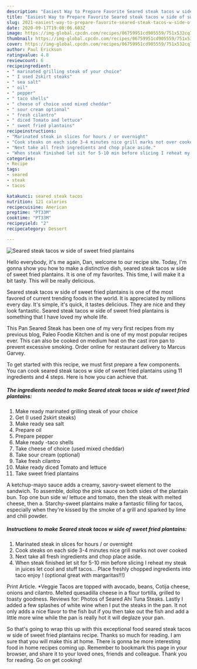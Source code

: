 ```yaml
---
description: "Easiest Way to Prepare Favorite Seared steak tacos w side of sweet fried plantains"
title: "Easiest Way to Prepare Favorite Seared steak tacos w side of sweet fried plantains"
slug: 2021-easiest-way-to-prepare-favorite-seared-steak-tacos-w-side-of-sweet-fried-plantains
date: 2020-09-17T19:08:06.603Z
image: https://img-global.cpcdn.com/recipes/06759951cd905559/751x532cq70/seared-steak-tacos-w-side-of-sweet-fried-plantains-recipe-main-photo.jpg
thumbnail: https://img-global.cpcdn.com/recipes/06759951cd905559/751x532cq70/seared-steak-tacos-w-side-of-sweet-fried-plantains-recipe-main-photo.jpg
cover: https://img-global.cpcdn.com/recipes/06759951cd905559/751x532cq70/seared-steak-tacos-w-side-of-sweet-fried-plantains-recipe-main-photo.jpg
author: Paul Erickson
ratingvalue: 4.8
reviewcount: 6
recipeingredient:
- " marinated grilling steak of your choice"
- " I used 2skirt steaks"
- " sea salt"
- " oil"
- " pepper"
- " taco shells"
- " cheese of choice used mixed cheddar"
- " sour cream optional"
- " fresh cilantro"
- " diced Tomato and lettuce"
- " sweet fried plantains"
recipeinstructions:
- "Marinated steak in slices for hours / or overnight"
- "Cook steaks on each side 3-4 minutes nice grill marks not over cooked"
- "Next take all fresh ingredients and chop place aside."
- "When steak finished let sit for 5-10 min before slicing I reheat my steak in juices let cool and stuff tacos... Place freshly chopped ingredients into taco enjoy ! (optional great with margaritas!!!)"
categories:
- Recipe
tags:
- seared
- steak
- tacos

katakunci: seared steak tacos 
nutrition: 121 calories
recipecuisine: American
preptime: "PT33M"
cooktime: "PT33M"
recipeyield: "2"
recipecategory: Dessert

---
```



![Seared steak tacos w side of sweet fried plantains](https://img-global.cpcdn.com/recipes/06759951cd905559/751x532cq70/seared-steak-tacos-w-side-of-sweet-fried-plantains-recipe-main-photo.jpg)

Hello everybody, it's me again, Dan, welcome to our recipe site. Today, I'm gonna show you how to make a distinctive dish, seared steak tacos w side of sweet fried plantains. It is one of my favorites. This time, I will make it a bit tasty. This will be really delicious.

Seared steak tacos w side of sweet fried plantains is one of the most favored of current trending foods in the world. It is appreciated by millions every day. It's simple, it's quick, it tastes delicious. They are nice and they look fantastic. Seared steak tacos w side of sweet fried plantains is something that I have loved my whole life.

This Pan Seared Steak has been one of my very first recipes from my previous blog, Paleo Foodie Kitchen and is one of my most popular recipes ever. This can also be cooked on medium heat on the cast iron pan to prevent excessive smoking. Order online for restaurant delivery to Marcus Garvey.


To get started with this recipe, we must first prepare a few components. You can cook seared steak tacos w side of sweet fried plantains using 11 ingredients and 4 steps. Here is how you can achieve that.

<!--inarticleads1-->

##### The ingredients needed to make Seared steak tacos w side of sweet fried plantains:

1. Make ready  marinated grilling steak of your choice
1. Get  (I used 2skirt steaks)
1. Make ready  sea salt
1. Prepare  oil
1. Prepare  pepper
1. Make ready  -taco shells
1. Take  cheese of choice (used mixed cheddar)
1. Take  sour cream (optional)
1. Take  fresh cilantro
1. Make ready  diced Tomato and lettuce
1. Take  sweet fried plantains


A ketchup-mayo sauce adds a creamy, savory-sweet element to the sandwich. To assemble, dollop the pink sauce on both sides of the plantain bun. Top one bun side w/ lettuce and tomato, then the steak with melted cheese, then a. Starchy-sweet plantains make a fantastic filling for tacos, especially when they&#39;re kissed by the smoke of a grill and sparked by lime and chili powder. 

<!--inarticleads2-->

##### Instructions to make Seared steak tacos w side of sweet fried plantains:

1. Marinated steak in slices for hours / or overnight
1. Cook steaks on each side 3-4 minutes nice grill marks not over cooked
1. Next take all fresh ingredients and chop place aside.
1. When steak finished let sit for 5-10 min before slicing I reheat my steak in juices let cool and stuff tacos... Place freshly chopped ingredients into taco enjoy ! (optional great with margaritas!!!)


Print Article. *Veggie Tacos are topped with avocado, beans, Cotija cheese, onions and cilantro. Melted quesadilla cheese in a flour tortilla, grilled to toasty goodness. Reviews for: Photos of Seared Ahi Tuna Steaks. Lastly I added a few splashes of white wine when I put the steaks in the pan. It not only adds a nice flavor to the fish but if you then take out the fish and add a little more wine while the pan is really hot it will deglaze your pan. 

So that's going to wrap this up with this exceptional food seared steak tacos w side of sweet fried plantains recipe. Thanks so much for reading. I am sure that you will make this at home. There is gonna be more interesting food in home recipes coming up. Remember to bookmark this page in your browser, and share it to your loved ones, friends and colleague. Thank you for reading. Go on get cooking!
